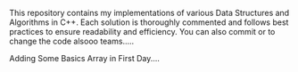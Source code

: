 This repository contains my implementations of various Data Structures and Algorithms in C++. 
Each solution is thoroughly commented and follows best practices to ensure readability and efficiency.
You can also commit or to change the code alsooo teams.....

Adding Some Basics Array in First Day....
